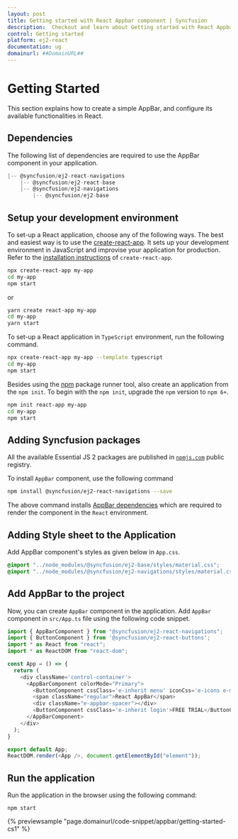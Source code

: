 ```yaml
---
layout: post
title: Getting started with React Appbar component | Syncfusion
description:  Checkout and learn about Getting started with React Appbar component of Syncfusion Essential JS 2 and more details.
control: Getting started 
platform: ej2-react
documentation: ug
domainurl: ##DomainURL##
---
```


# Getting Started

This section explains how to create a simple AppBar, and configure its available functionalities in React.

## Dependencies

The following list of dependencies are required to use the AppBar component in your application.

```javascript
|-- @syncfusion/ej2-react-navigations
    |-- @syncfusion/ej2-react-base
    |-- @syncfusion/ej2-navigations
        |-- @syncfusion/ej2-base
```

## Setup your development environment

To set-up a React application, choose any of the following ways. The best and easiest way is to use the [create-react-app](https://github.com/facebook/create-react-app). It sets up your development environment in JavaScript and improvise your application for production. Refer to the [installation instructions](https://github.com/facebook/create-react-app#creating-an-app) of `create-react-app`.

```bash
npx create-react-app my-app
cd my-app
npm start
```

or

```bash
yarn create react-app my-app
cd my-app
yarn start
```

To set-up a React application in `TypeScript` environment, run the following command.

```bash
npx create-react-app my-app --template typescript
cd my-app
npm start
```

Besides using the [npm](https://medium.com/@maybekatz/introducing-npx-an-npm-package-runner-55f7d4bd282b) package runner tool, also create an application from the `npm init`. To begin with the `npm init`, upgrade the `npm` version to `npm 6+`.

```bash
npm init react-app my-app
cd my-app
npm start
```



## Adding Syncfusion packages

All the available Essential JS 2 packages are published in [`npmjs.com`](https://www.npmjs.com/~syncfusionorg) public registry.

To install `AppBar` component, use the following command

```bash
npm install @syncfusion/ej2-react-navigations --save
```

The above command installs [AppBar dependencies](./getting-started#dependencies)
which are required to render the component in the `React` environment.

## Adding Style sheet to the Application

Add AppBar component's styles as given below in `App.css`.

```css
@import "../node_modules/@syncfusion/ej2-base/styles/material.css";
@import "../node_modules/@syncfusion/ej2-navigations/styles/material.css";
```

## Add AppBar to the project

Now, you can create `AppBar` component in the application. Add `AppBar` component in `src/App.ts` file using the following code snippet.



```ts
import { AppBarComponent } from "@syncfusion/ej2-react-navigations";
import { ButtonComponent } from '@syncfusion/ej2-react-buttons';
import * as React from "react";
import * as ReactDOM from "react-dom";

const App = () => {
  return (
    <div className='control-container'>
      <AppBarComponent colorMode="Primary">
        <ButtonComponent cssClass='e-inherit menu' iconCss='e-icons e-menu'></ButtonComponent>
        <span className="regular">React AppBar</span>
        <div className="e-appbar-spacer"></div>
        <ButtonComponent cssClass='e-inherit login'>FREE TRIAL</ButtonComponent>
      </AppBarComponent>
    </div>
  );
}

export default App;
ReactDOM.render(<App />, document.getElementById("element"));
```

## Run the application

Run the application in the browser using the following command:

```
npm start
```

 {% previewsample "page.domainurl/code-snippet/appbar/getting-started-cs1" %}
